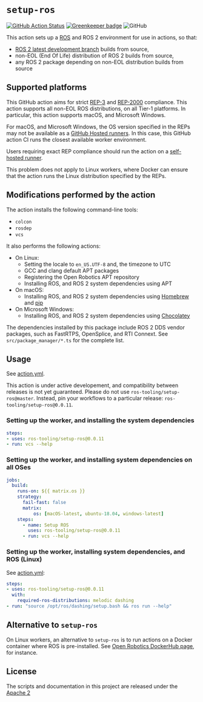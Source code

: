 # `setup-ros`

[![GitHub Action
Status](https://github.com/ros-tooling/setup-ros/workflows/Test%20setup-ros/badge.svg)](https://github.com/ros-tooling/setup-ros)
[![Greenkeeper
badge](https://badges.greenkeeper.io/ros-tooling/setup-ros.svg)](https://greenkeeper.io/)
![GitHub](https://img.shields.io/github/license/ros-tooling/setup-ros)

This action sets up a [ROS] and ROS 2 environment for use in actions, so
that:

* [ROS 2 latest development branch][ros2_latest_development_setup] builds from
  source,
* non-EOL (End Of Life) distribution of ROS 2 builds from source,
* any ROS 2 package depending on non-EOL distribution builds from source

## Supported platforms

This GitHub action aims for strict [REP-3] and [REP-2000] compliance.
This action supports all non-EOL ROS distributions, on all Tier-1
platforms.
In particular, this action supports macOS, and Microsoft Windows.

For macOS, and Microsoft Windows, the OS version specified in the REPs may
not be available as a [GitHub Hosted runners][github_hosted_runners].
In this case, this GitHub action CI runs the closest available worker
environment.

Users requiring exact REP compliance should run the action on a [self-hosted
runner][self_hosted_runner].

This problem does not apply to Linux workers, where Docker can
ensure that the action runs the Linux distribution specified by the REPs.

## Modifications performed by the action

The action installs the following command-line tools:

 * `colcon`
 * `rosdep`
 * `vcs`

It also performs the following actions:

* On Linux:
  * Setting the locale to `en_US.UTF-8` and, the timezone to UTC
  * GCC and clang default APT packages
  * Registering the Open Robotics APT repository
  * Installing ROS, and ROS 2 system dependencies using APT
* On macOS:
  * Installing ROS, and ROS 2 system dependencies using [Homebrew] and [pip]
* On Microsoft Windows:
  * Installing ROS, and ROS 2 system dependencies using [Chocolatey]

The dependencies installed by this package include ROS 2 DDS vendor packages,
such as FastRTPS, OpenSplice, and RTI Connext.
See `src/package_manager/*.ts` for the complete list.

## Usage

See [action.yml](action.yml).

This action is under active developement, and compatibility between releases
is not yet guaranteed.
Please do not use `ros-tooling/setup-ros@master`.
Instead, pin your workflows to a particular release:
`ros-tooling/setup-ros@0.0.11`.

### Setting up the worker, and installing the system dependencies

```yaml
steps:
- uses: ros-tooling/setup-ros@0.0.11
- run: vcs --help
```

### Setting up the worker, and installing system dependencies on all OSes

```yaml
jobs:
  build:
    runs-on: ${{ matrix.os }}
    strategy:
      fail-fast: false
      matrix:
          os: [macOS-latest, ubuntu-18.04, windows-latest]
    steps:
      - name: Setup ROS
        uses: ros-tooling/setup-ros@0.0.11
      - run: vcs --help
```

### Setting up the worker, installing system dependencies, and ROS (Linux)

See [action.yml](action.yml):

```yaml
steps:
- uses: ros-tooling/setup-ros@0.0.11
  with:
    required-ros-distributions: melodic dashing
- run: "source /opt/ros/dashing/setup.bash && ros run --help"
```

## Alternative to `setup-ros`

On Linux workers, an alternative to `setup-ros` is to run actions on a
Docker container where ROS is pre-installed.
See [Open Robotics DockerHub page][dockerhub_osrf], for instance.

## License

The scripts and documentation in this project are released under the [Apache
2](LICENSE)

[Chocolatey]: https://chocolatey.org/
[Homebrew]: https://brew.sh/
[REP-2000]: https://www.ros.org/reps/rep-2000.html
[REP-3]: https://www.ros.org/reps/rep-0003.html
[ROS]: https://www.ros.org/
[dockerhub_osrf]: https://hub.docker.com/r/osrf/ros/
[github_hosted_runners]: https://help.github.com/en/actions/automating-your-workflow-with-github-actions/software-installed-on-github-hosted-runners
[pip]: https://pip.pypa.io/en/stable/
[ros2_latest_development_setup]: https://index.ros.org/doc/ros2/Installation/Latest-Development-Setup/
[self_hosted_runner]: https://help.github.com/en/actions/automating-your-workflow-with-github-actions/about-self-hosted-runners
